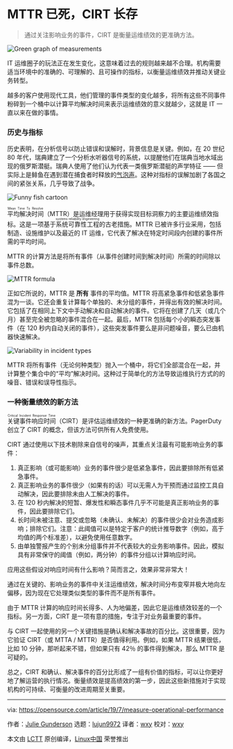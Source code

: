 [#]: collector: (lujun9972)
[#]: translator: (wxy)
[#]: reviewer: (wxy)
[#]: publisher: ( )
[#]: url: ( )
[#]: subject: (MTTR is dead, long live CIRT)
[#]: via: (https://opensource.com/article/19/7/measure-operational-performance)
[#]: author: (Julie Gunderson https://opensource.com/users/juliegund/users/kearnsjd/users/ophir)

MTTR 已死，CIRT 长存
======

> 通过关注影响业务的事件，CIRT 是衡量运维绩效的更准确方法。

![Green graph of measurements][1]

IT 运维圈子的玩法正在发生变化，这意味着过去的规则越来越不合理。机构需要适当环境中的准确的、可理解的、且可操作的指标，以衡量运维绩效并推动关键业务转型。

越多的客户使用现代工具，他们管理的事件类型的变化越多，将所有这些不同事件粉碎到一个桶中以计算平均解决时间来表示运维绩效的意义就越少，这就是 IT 一直以来在做的事情。

### 历史与指标

历史表明，在分析信号以防止错误和误解时，背景信息是关键。例如，在 20 世纪 80 年代，瑞典建立了一个分析水听器信号的系统，以提醒他们在瑞典当地水域出现的俄罗斯潜艇。瑞典人使用了他们认为代表一类俄罗斯潜艇的声学特征 —— 但实际上是鲱鱼在遇到潜在捕食者时释放的[气泡声][2]。这种对指标的误解加剧了各国之间的紧张关系，几乎导致了战争。

![Funny fish cartoon][3]

<ruby>平均解决时间<rt>Mean Time To Resolve</rt></ruby>（MTTR）是运维经理用于获得实现目标洞察力的主要运维绩效指标。这是一项基于<ruby>系统可靠性工程<rt>systems reliability engineering</rt></ruby>的古老措施。MTTR 已被许多行业采用，包括制造、设施维护以及最近的 IT 运维，它代表了解决在特定时间段内创建的事件所需的平均时间。

MTTR 的计算方法是将所有事件（从事件创建时间到解决时间）所需的时间除以事件总数。

![MTTR formula][4]

正如它所说的，MTTR 是 **所有** 事件的平均值。MTTR 将高紧急事件和低紧急事件混为一谈。它还会重复计算每个单独的、未分组的事件，并得出有效的解决时间。它包括了在相同上下文中手动解决和自动解决的事件。它将在创建了几天（或几个月）甚至完全被忽略的事件混合在一起。最后，MTTR 包括每个小的瞬态突发事件（在 120 秒内自动关闭的事件），这些突发事件要么是非问题噪音，要么已由机器快速解决。

![Variability in incident types][5]

MTTR 将所有事件（无论何种类型）抛入一个桶中，将它们全部混合在一起，并计算整个集合中的“平均”解决时间。这种过于简单化的方法导致运维执行方式的的噪音、错误和误导性指示。

### 一种衡量绩效的新方法

<ruby>关键事件响应时间<rt>Critical Incident Response Time</rt></ruby>（CIRT）是评估运维绩效的一种更准确的新方法。PagerDuty 创立了 CIRT 的概念，但该方法可供所有人免费使用。

CIRT 通过使用以下技术剔除来自信号的噪声，其重点关注最有可能影响业务的事件：

1. 真正影响（或可能影响）业务的事件很少是低紧急事件，因此要排除所有低紧急事件。
2. 真正影响业务的事件很少（如果有的话）可以无需人为干预而通过监控工具自动解决，因此要排除未由人工解决的事件。
3. 在 120 秒内解决的短暂、爆发性和瞬态事件几乎不可能是真正影响业务的事件，因此要排除它们。
4. 长时间未被注意、提交或忽略（未确认、未解决）的事件很少会对业务造成影响；排除它们。注意：此阈值可以是特定于客户的统计推导数字（例如，高于均值的两个标准差），以避免使用任意数字。
5. 由单独警报产生的个别未分组事件并不代表较大的业务影响事件。因此，模拟具有非常保守的阈值（例如，两分钟）的事件分组以计算响应时间。

应用这些假设对响应时间有什么影响？简而言之，效果非常非常大！

通过在关键的、影响业务的事件中关注运维绩效，解决时间分布变窄并极大地向左偏移，因为现在它处理类似类型的事件而不是所有事件。

由于 MTTR 计算的响应时间长得多、人为地偏差，因此它是运维绩效较差的一个指标。另一方面，CIRT 是一项有意的措施，专注于对业务最重要的事件。

与 CIRT 一起使用的另一个关键措施是确认和解决事故的百分比。这很重要，因为它验证 CIRT（或 MTTA / MTTR）是否值得利用。例如，如果 MTTR 结果很低，比如 10 分钟，那听起来不错，但如果只有 42％ 的事件得到解决，那么 MTTR 是可疑的。

总之，CIRT 和确认、解决事件的百分比形成了一组有价值的指标，可以让你更好地了解运营的执行情况。衡量绩效是提高绩效的第一步，因此这些新措施对于实现机构的可持续、可衡量的改进周期至关重要。

--------------------------------------------------------------------------------

via: https://opensource.com/article/19/7/measure-operational-performance

作者：[Julie Gunderson][a]
选题：[lujun9972][b]
译者：[wxy](https://github.com/wxy)
校对：[wxy](https://github.com/wxy)

本文由 [LCTT](https://github.com/LCTT/TranslateProject) 原创编译，[Linux中国](https://linux.cn/) 荣誉推出

[a]: https://opensource.com/users/juliegund/users/kearnsjd/users/ophir
[b]: https://github.com/lujun9972
[1]: https://opensource.com/sites/default/files/styles/image-full-size/public/lead-images/metrics_lead-steps-measure.png?itok=DG7rFZPk (Green graph of measurements)
[2]: http://blogfishx.blogspot.com/2014/05/herring-fart-to-communicate.html
[3]: https://opensource.com/sites/default/files/uploads/fish.png (Funny fish cartoon)
[4]: https://opensource.com/sites/default/files/uploads/mttr.png (MTTR formula)
[5]: https://opensource.com/sites/default/files/uploads/incidents.png (Variability in incident types)
